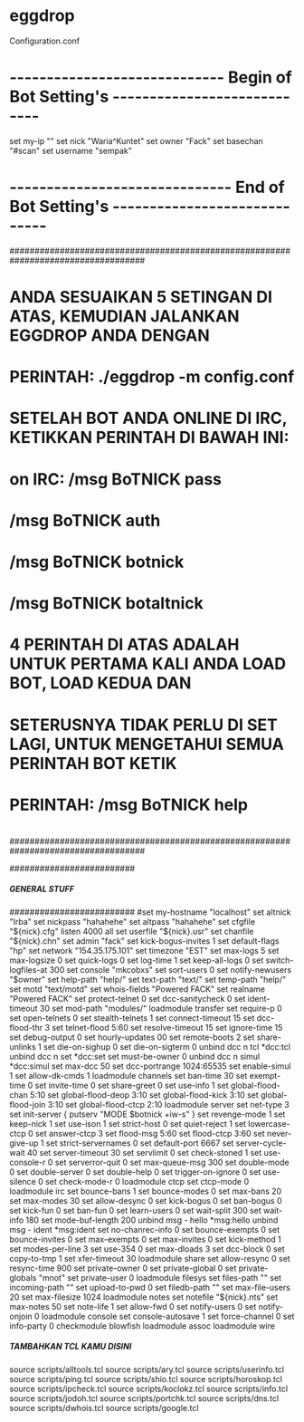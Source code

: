 eggdrop
=======

Configuration.conf

# ----------------------------- Begin of Bot Setting's ----------------------------
set my-ip ""
set nick "Waria^Kuntet"
set owner "Fack"
set basechan "#scan"
set username "sempak"
# ------------------------------ End of Bot Setting's -----------------------------
###################################################################################
# ANDA SESUAIKAN 5 SETINGAN DI ATAS, KEMUDIAN JALANKAN EGGDROP ANDA DENGAN        #
# PERINTAH: ./eggdrop -m config.conf                                           #
#                                                                                 #
# SETELAH BOT ANDA ONLINE DI IRC, KETIKKAN PERINTAH DI BAWAH INI:                 #
# on IRC:  /msg BoTNICK pass <YourPassword>                                       #
#          /msg BoTNICK auth <YourPassword>                                       #
#          /msg BoTNICK botnick <botnick> <nickpass>                              #
#          /msg BoTNICK botaltnick <botnick> <nickpass>                           #
#                                                                                 #
# 4 PERINTAH DI ATAS ADALAH UNTUK PERTAMA KALI ANDA LOAD BOT, LOAD KEDUA DAN      #
# SETERUSNYA TIDAK PERLU DI SET LAGI, UNTUK MENGETAHUI SEMUA PERINTAH BOT KETIK   #
# PERINTAH: /msg BoTNICK help                                                     #
#                                                                                 #
###################################################################################

#########################
##### GENERAL STUFF #####
#########################
#set my-hostname "localhost"
set altnick "Irba"
set nickpass "hahahehe"
set altpass "hahahehe"
set cfgfile "${nick}.cfg"
listen 4000 all
set userfile "${nick}.usr"
set chanfile "${nick}.chn"
set admin "fack"
set kick-bogus-invites 1
set default-flags "hp"
set network "154.35.175.101"
set timezone "EST"
set max-logs 5
set max-logsize 0
set quick-logs 0
set log-time 1
set keep-all-logs 0
set switch-logfiles-at 300
set console "mkcobxs"
set sort-users 0
set notify-newusers "$owner"
set help-path "help/"
set text-path "text/"
set temp-path "help/"
set motd "text/motd"
set whois-fields "Powered FACK"
set realname "Powered FACK"
set protect-telnet 0
set dcc-sanitycheck 0
set ident-timeout 30
set mod-path "modules/"
loadmodule transfer
set require-p 0
set open-telnets 0
set stealth-telnets 1
set connect-timeout 15
set dcc-flood-thr 3
set telnet-flood 5:60
set resolve-timeout 15
set ignore-time 15
set debug-output 0
set hourly-updates 00
set remote-boots 2
set share-unlinks 1
set die-on-sighup 0
set die-on-sigterm 0
unbind dcc n tcl *dcc:tcl
unbind dcc n set *dcc:set
set must-be-owner 0
unbind dcc n simul *dcc:simul
set max-dcc 50
set dcc-portrange 1024:65535
set enable-simul 1
set allow-dk-cmds 1
loadmodule channels
set ban-time 30
set exempt-time 0
set invite-time 0
set share-greet 0
set use-info 1
set global-flood-chan 5:10
set global-flood-deop 3:10
set global-flood-kick 3:10
set global-flood-join 3:10
set global-flood-ctcp 2:10
loadmodule server
set net-type 3
set init-server { putserv "MODE $botnick +iw-s" }
set revenge-mode 1
set keep-nick 1
set use-ison 1
set strict-host 0
set quiet-reject 1
set lowercase-ctcp 0
set answer-ctcp 3
set flood-msg 5:60
set flood-ctcp 3:60
set never-give-up 1
set strict-servernames 0
set default-port 6667
set server-cycle-wait 40
set server-timeout 30
set servlimit 0
set check-stoned 1
set use-console-r 0
set serverror-quit 0
set max-queue-msg 300
set double-mode 0
set double-server 0
set double-help 0
set trigger-on-ignore 0
set use-silence 0
set check-mode-r 0
loadmodule ctcp
set ctcp-mode 0
loadmodule irc
set bounce-bans 1
set bounce-modes 0
set max-bans 20
set max-modes 30
set allow-desync 0
set kick-bogus 0
set ban-bogus 0
set kick-fun 0
set ban-fun 0
set learn-users 0
set wait-split 300
set wait-info 180
set mode-buf-length 200
unbind msg - hello *msg:hello
unbind msg - ident *msg:ident
set no-chanrec-info 0
set bounce-exempts 0
set bounce-invites 0
set max-exempts 0
set max-invites 0
set kick-method 1
set modes-per-line 3
set use-354 0
set max-dloads 3
set dcc-block 0
set copy-to-tmp 1
set xfer-timeout 30
loadmodule share
set allow-resync 0
set resync-time 900
set private-owner 0
set private-global 0
set private-globals "mnot"
set private-user 0
loadmodule filesys
set files-path ""
set incoming-path ""
set upload-to-pwd 0
set filedb-path ""
set max-file-users 20
set max-filesize 1024
loadmodule notes
set notefile "${nick}.nts"
set max-notes 50
set note-life 1
set allow-fwd 0
set notify-users 0
set notify-onjoin 0
loadmodule console
set console-autosave 1
set force-channel 0
set info-party 0
checkmodule blowfish
loadmodule assoc
loadmodule wire
##### TAMBAHKAN TCL KAMU DISINI #####################
source scripts/alltools.tcl
source scripts/ary.tcl
source scripts/userinfo.tcl
source scripts/ping.tcl
source scripts/shio.tcl
source scripts/horoskop.tcl
source scripts/ipcheck.tcl
source scripts/koclokz.tcl
source scripts/info.tcl
source scripts/jodoh.tcl
source scripts/portchk.tcl
source scripts/dns.tcl
source scripts/dwhois.tcl
source scripts/google.tcl
